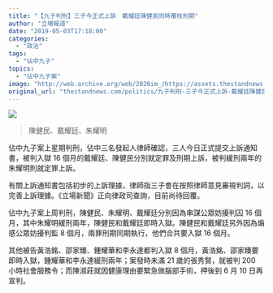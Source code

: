 ```yaml
---
title: "【九子判刑】三子今正式上訴　戴耀廷陳健民同時覆核刑期"
author: "立場報道"
date: "2019-05-03T17:18:00"
categories:
  - "政治"
tags:
  - "佔中九子"
topics:
  - "佔中九子案"
image: "http://web.archive.org/web/2020im_/https://assets.thestandnews.com/media/photos/3-1820copy_EviKe.png"
original_url: "thestandnews.com/politics/九子判刑-三子今正式上訴-戴耀廷陳健民同時覆核刑期"
---
```

![](http://web.archive.org/web/2020im_/https://assets.thestandnews.com/media/photos/3-1820copy_EviKe.png)
> 陳健民、戴耀廷、朱耀明

佔中九子案上星期判刑，佔中三名發起人律師確認，三人今日正式提交上訴通知書，被判入獄 16 個月的戴耀廷、陳健民分別就定罪及刑期上訴，被判緩刑兩年的朱耀明則就定罪上訴。

有關上訴通知書包括初步的上訴理據，律師指三子會在按照律師意見審視判詞，以完善上訴理據。《立場新聞》正向律政司查詢，目前尚待回覆。

佔中九子案上周判刑，陳健民、朱耀明、戴耀廷分別因為串謀公眾妨擾判囚 16 個月，其中朱耀明緩刑兩年，陳健民和戴耀廷即時入獄。陳健民和戴耀廷另外因為煽感公眾妨擾判監 8 個月，兩罪刑期同期執行，他們合共要入獄 16 個月。

其他被告黃浩銘、邵家臻、鍾耀華和李永達都判入獄 8 個月，黃浩銘、邵家臻要即時入獄，鍾耀華和李永達緩刑兩年；案發時未滿 21 歲的張秀賢，就被判 200 小時社會服務令；而陳淑莊就因健康理由要緊急做腦部手術，押後到 6 月 10 日再宣判。